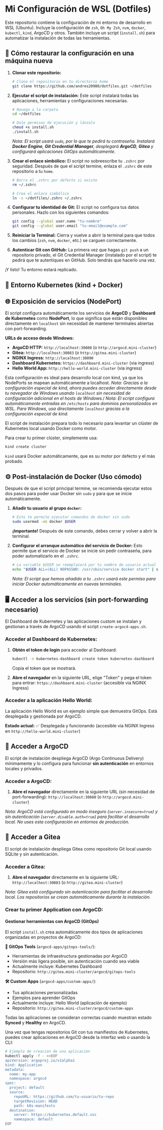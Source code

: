 # Mi Configuración de WSL (Dotfiles)

Este repositorio contiene la configuración de mi entorno de desarrollo en WSL (Ubuntu). Incluye la configuración de `zsh`, `Oh My Zsh`, `nvm`, `docker`, `kubectl`, `kind`, ArgoCD y otros. También incluye un script (`install.sh`) para automatizar la instalación de todas las herramientas.

## 🚀 Cómo restaurar la configuración en una máquina nueva

1.  **Clonar este repositorio:**
    ```bash
    # Clona el repositorio en tu directorio home
    git clone https://github.com/andres20980/dotfiles.git ~/dotfiles
    ```

2.  **Ejecutar el script de instalación:**
    Este script instalará todas las aplicaciones, herramientas y configuraciones necesarias.
    ```bash
    # Navega a la carpeta
    cd ~/dotfiles

    # Dale permisos de ejecución y lánzalo
    chmod +x install.sh
    ./install.sh
    ```
    *Nota: El script usará `sudo`, por lo que te pedirá tu contraseña. Instalará **Docker Engine**, **Git Credential Manager**, desplegará **ArgoCD**, **Gitea** y configurará aplicaciones GitOps automáticamente.*

4.  **Crear el enlace simbólico:**
    El script no sobreescribe tu `.zshrc` por seguridad. Después de que el script termine, enlaza el `.zshrc` de este repositorio a tu `home`.
    ```bash
    # Borra el .zshrc por defecto si existe
    rm ~/.zshrc

    # Crea el enlace simbólico
    ln -s ~/dotfiles/.zshrc ~/.zshrc
    ```

5.  **Configurar tu identidad de Git:**
    El script no configura tus datos personales. Hazlo con los siguientes comandos:
    ```bash
    git config --global user.name "tu-nombre"
    git config --global user.email "tu-email@example.com"
    ```

6.  **Reiniciar la Terminal:**
    Cierra y vuelve a abrir la terminal para que todos los cambios (`zsh`, `nvm`, `docker`, etc.) se carguen correctamente.

7.  **Autenticar Git con GitHub:**
    La primera vez que hagas `git push` a un repositorio privado, el Git Credential Manager (instalado por el script) te pedirá que te autentiques en GitHub. Solo tendrás que hacerlo una vez.

¡Y listo! Tu entorno estará replicado.

## 🐳 Entorno Kubernetes (kind + Docker)
## 🌐 Exposición de servicios (NodePort)

El script configura automáticamente los servicios de **ArgoCD** y **Dashboard de Kubernetes** como **NodePort**, lo que significa que están disponibles directamente en `localhost` sin necesidad de mantener terminales abiertas con port-forwarding.

**URLs de acceso desde Windows:**
- **ArgoCD HTTP:** `http://localhost:30080` (o `http://argocd.mini-cluster`)
- **Gitea:** `http://localhost:30083` (o `http://gitea.mini-cluster`)
- **NGINX Ingress:** `http://localhost:30090`
- **Dashboard Kubernetes:** `https://dashboard.mini-cluster` (via ingress)
- **Hello World App:** `http://hello-world.mini-cluster` (via ingress)

Esta configuración es ideal para desarrollo local con kind, ya que los NodePorts se mapean automáticamente a localhost.
*Nota: Gracias a la configuración especial de kind, ahora puedes acceder directamente desde tu navegador de Windows usando `localhost` sin necesidad de configuración adicional en el hosts de Windows.*/
*Nota: El script configura automáticamente entradas en `/etc/hosts` para dominios personalizados en WSL. Para Windows, usa directamente `localhost` gracias a la configuración especial de kind.*


El script de instalación prepara todo lo necesario para levantar un clúster de Kubernetes local usando Docker como motor.

Para crear tu primer clúster, simplemente usa:

```bash
kind create cluster
```

`kind` usará Docker automáticamente, que es su motor por defecto y el más probado.

## ⚙️ Post-instalación de Docker (Uso cómodo)

Después de que el script principal termine, se recomienda ejecutar estos dos pasos para poder usar Docker sin `sudo` y para que se inicie automáticamente.

1.  **Añadir tu usuario al grupo `docker`:**
    ```bash
    # Esto te permite ejecutar comandos de docker sin sudo
    sudo usermod -aG docker $USER
    ```
    **¡Importante!** Después de este comando, debes cerrar y volver a abrir la terminal.

2.  **Configurar el arranque automático del servicio de Docker:**
    Esto permite que el servicio de Docker se inicie sin pedir contraseña, para poder automatizarlo en el `.zshrc`.
    ```bash
    # La variable $USER se reemplazará por tu nombre de usuario actual
    echo "$USER ALL=(ALL) NOPASSWD: /usr/sbin/service docker start" | sudo tee /etc/sudoers.d/docker-service
    ```
    *Nota: El script que hemos añadido a tu `.zshrc` usará este permiso para iniciar Docker automáticamente en nuevas terminales.*

## 🖥️ Acceder a los servicios (sin port-forwarding necesario)

El Dashboard de Kubernetes y las aplicaciones custom se instalan y gestionan a través de ArgoCD usando el script `create-argocd-apps.sh`.

### Acceder al Dashboard de Kubernetes:
1.  **Obtén el token de login** para acceder al Dashboard:
    ```bash
    kubectl -n kubernetes-dashboard create token kubernetes-dashboard
    ```
    Copia el token que se mostrará.

2.  **Abre el navegador** en la siguiente URL, elige "Token" y pega el token para entrar:
    `https://dashboard.mini-cluster` (accesible via NGINX Ingress)

### Acceder a la aplicación Hello World:
La aplicación Hello World es un ejemplo simple que demuestra GitOps. Está desplegada y gestionada por ArgoCD.

**Estado actual:** ✅ Desplegada y funcionando (accesible via NGINX Ingress en `http://hello-world.mini-cluster`)

## 🚀 Acceder a ArgoCD

El script de instalación despliega ArgoCD (Argo Continuous Delivery) mínimamente y lo configura para funcionar **sin autenticación** en entornos locales y privados.

### Acceder a ArgoCD:

1. **Abre el navegador** directamente en la siguiente URL (sin necesidad de port-forwarding):
   `http://localhost:30080` (o `http://argocd.mini-cluster`)

*Nota: ArgoCD está configurado en modo inseguro (`server.insecure=true`) y sin autenticación (`server.disable.auth=true`) para facilitar el desarrollo local. No uses esta configuración en entornos de producción.*

## 🚀 Acceder a Gitea

El script de instalación despliega Gitea como repositorio Git local usando SQLite y sin autenticación.

### Acceder a Gitea:

1. **Abre el navegador** directamente en la siguiente URL:
   `http://localhost:30083` (o `http://gitea.mini-cluster`)

*Nota: Gitea está configurado sin autenticación para facilitar el desarrollo local. Los repositorios se crean automáticamente durante la instalación.*

### Crear tu primer Application con ArgoCD:
#### Gestionar herramientas con ArgoCD (GitOps)

El script `install.sh` crea automáticamente dos tipos de aplicaciones organizadas en proyectos de ArgoCD:

**🔧 GitOps Tools** (`argocd-apps/gitops-tools/`):
- Herramientas de infraestructura gestionadas por ArgoCD
- Versión más ligera posible, sin autenticación cuando sea viable
- Actualmente incluye: Kubernetes Dashboard
- Repositorio: `http://gitea.mini-cluster/argocd/gitops-tools`

**🛠️ Custom Apps** (`argocd-apps/custom-apps/`):
- Tus aplicaciones personalizadas
- Ejemplos para aprender GitOps
- Actualmente incluye: Hello World (aplicación de ejemplo)
- Repositorio: `http://gitea.mini-cluster/argocd/custom-apps`

Todas las aplicaciones se consideran correctas cuando muestran estado **Synced** y **Healthy** en ArgoCD.


Una vez que tengas repositorios Git con tus manifiestos de Kubernetes, puedes crear aplicaciones en ArgoCD desde la interfaz web o usando la CLI:

```bash
# Ejemplo de creación de una aplicación
kubectl apply -f - <<EOF
apiVersion: argoproj.io/v1alpha1
kind: Application
metadata:
  name: my-app
  namespace: argocd
spec:
  project: default
  source:
    repoURL: https://github.com/tu-usuario/tu-repo
    targetRevision: HEAD
    path: k8s-manifests
  destination:
    server: https://kubernetes.default.svc
    namespace: default
EOF
```
